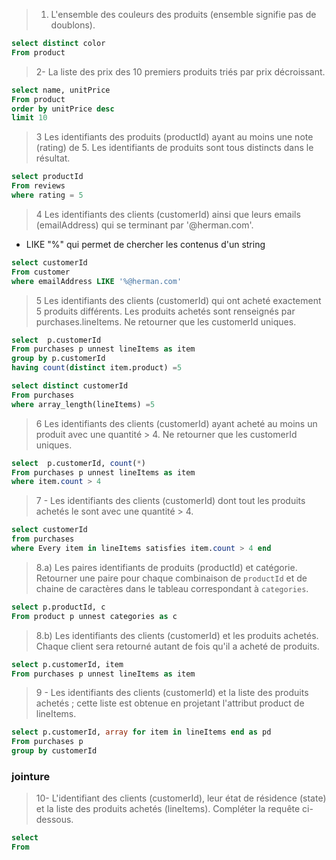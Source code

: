 >1. L'ensemble des couleurs des produits (ensemble signifie pas de doublons).
```sql
select distinct color 
From product 
```
> 2- La liste des prix des 10 premiers produits triés par prix décroissant.
```sql 
select name, unitPrice 
From product 
order by unitPrice desc
limit 10
```
> 3  Les identifiants des produits (productId) ayant au moins une note (rating) de 5. Les identifiants de produits sont tous distincts dans le résultat.
```sql 
select productId
From reviews 
where rating = 5
```
> 4  Les identifiants des clients (customerId) ainsi que leurs emails (emailAddress) qui se terminant par '@herman.com'.
- LIKE "%" qui permet de chercher les contenus d'un string 
```sql 
select customerId
From customer
where emailAddress LIKE '%@herman.com'
```
>  5 Les identifiants des clients (customerId) qui ont acheté exactement 5 produits différents. Les produits achetés sont renseignés par purchases.lineItems. Ne retourner que les customerId uniques.
```sql 
select  p.customerId
From purchases p unnest lineItems as item
group by p.customerId
having count(distinct item.product) =5
```

```sql 
select distinct customerId
From purchases
where array_length(lineItems) =5
```
> 6  Les identifiants des clients (customerId) ayant acheté au moins un produit avec une quantité > 4. Ne retourner que les customerId uniques.
```sql 
select  p.customerId, count(*)
From purchases p unnest lineItems as item
where item.count > 4
```
> 7 - Les identifiants des clients (customerId) dont tout les produits achetés le sont avec une quantité > 4.
```sql 
select customerId
from purchases 
where Every item in lineItems satisfies item.count > 4 end

```
>8.a) Les paires identifiants de produits (productId) et catégorie. Retourner une paire pour chaque combinaison de `productId` et de chaine de caractères dans le tableau correspondant à `categories`.
```sql 
select p.productId, c
From product p unnest categories as c 
```
> 8.b) Les identifiants des clients (customerId) et les produits achetés. Chaque client sera retourné autant de fois qu'il a acheté de produits.
```sql 
select p.customerId, item
From purchases p unnest lineItems as item 
```
>  9 -  Les identifiants des clients (customerId) et la liste des produits achetés ; cette liste est obtenue en projetant l'attribut product de lineItems.
``` sql 
select p.customerId, array for item in lineItems end as pd
From purchases p 
group by customerId
```
### jointure 
> 10- L'identifiant des clients (customerId), leur état de résidence (state) et la liste des produits achetés (lineItems). Compléter la requête ci-dessous.
```sql 
select 
From 
```